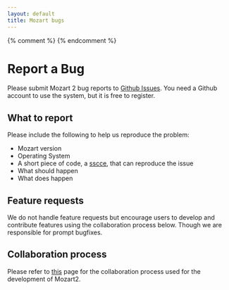 ```yaml
---
layout: default
title: Mozart bugs
---
```


{% comment %} <!-- markdown formatted, see http://daringfireball.net/projects/markdown/basics --> {% endcomment %}

# Report a Bug

Please submit Mozart 2 bug reports to [Github Issues](https://github.com/mozart/mozart2/issues).
You need a Github account to use the system, but it is free to register.

## What to report

Please include the following to help us reproduce the problem:

- Mozart version
- Operating System
- A short piece of code, a [sscce](http://sscce.org/), that can reproduce the issue
- What should happen
- What does happen

## Feature requests

We do not handle feature requests but encourage users to develop and contribute features using the collaboration process below. Though we are responsible for prompt bugfixes.

## Collaboration process

Please refer to [this](/collaboration-process) page for the collaboration process used for the development of Mozart2.
